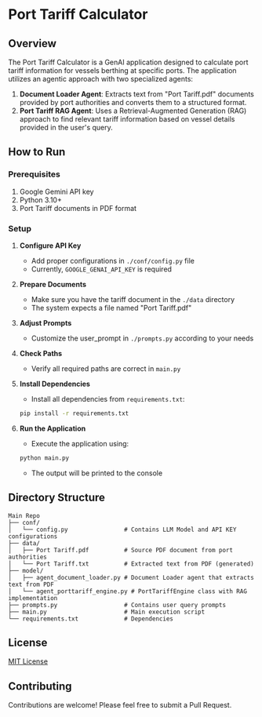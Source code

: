 # Port Tariff Calculator

## Overview

The Port Tariff Calculator is a GenAI application designed to calculate port tariff information for vessels berthing at specific ports. The application utilizes an agentic approach with two specialized agents:

1. **Document Loader Agent**: Extracts text from "Port Tariff.pdf" documents provided by port authorities and converts them to a structured format.
2. **Port Tariff RAG Agent**: Uses a Retrieval-Augmented Generation (RAG) approach to find relevant tariff information based on vessel details provided in the user's query.

## How to Run

### Prerequisites

1. Google Gemini API key
2. Python 3.10+
3. Port Tariff documents in PDF format

### Setup

1. **Configure API Key**
   - Add proper configurations in `./conf/config.py` file
   - Currently, `GOOGLE_GENAI_API_KEY` is required

2. **Prepare Documents**
   - Make sure you have the tariff document in the `./data` directory
   - The system expects a file named "Port Tariff.pdf"

3. **Adjust Prompts**
   - Customize the user_prompt in `./prompts.py` according to your needs

4. **Check Paths**
   - Verify all required paths are correct in `main.py`

5. **Install Dependencies**
   - Install all dependencies from `requirements.txt`:
   ```bash
   pip install -r requirements.txt
   ```

6. **Run the Application**
   - Execute the application using:
   ```bash
   python main.py
   ```
   - The output will be printed to the console

## Directory Structure

```
Main Repo
├── conf/
│   └── config.py                # Contains LLM Model and API KEY configurations
├── data/
│   ├── Port Tariff.pdf          # Source PDF document from port authorities
│   └── Port Tariff.txt          # Extracted text from PDF (generated)
├── model/
│   ├── agent_document_loader.py # Document Loader agent that extracts text from PDF
│   └── agent_porttariff_engine.py # PortTariffEngine class with RAG implementation
├── prompts.py                   # Contains user query prompts
├── main.py                      # Main execution script
└── requirements.txt             # Dependencies
```


## License

[MIT License](LICENSE)

## Contributing

Contributions are welcome! Please feel free to submit a Pull Request.
